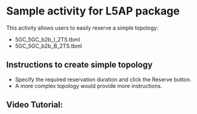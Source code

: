 # Sample activity for L5AP package
This activity allows users to easily reserve a simple topology:
* 5GC_5GC_b2b_I_2TS.tbml
* 5GC_5GC_b2b_B_2TS.tbml

## Instructions to create simple topology
* Specify the required reservation duration and click the Reserve button.
* A more complex topology would provide more instructions.


## Video Tutorial:
